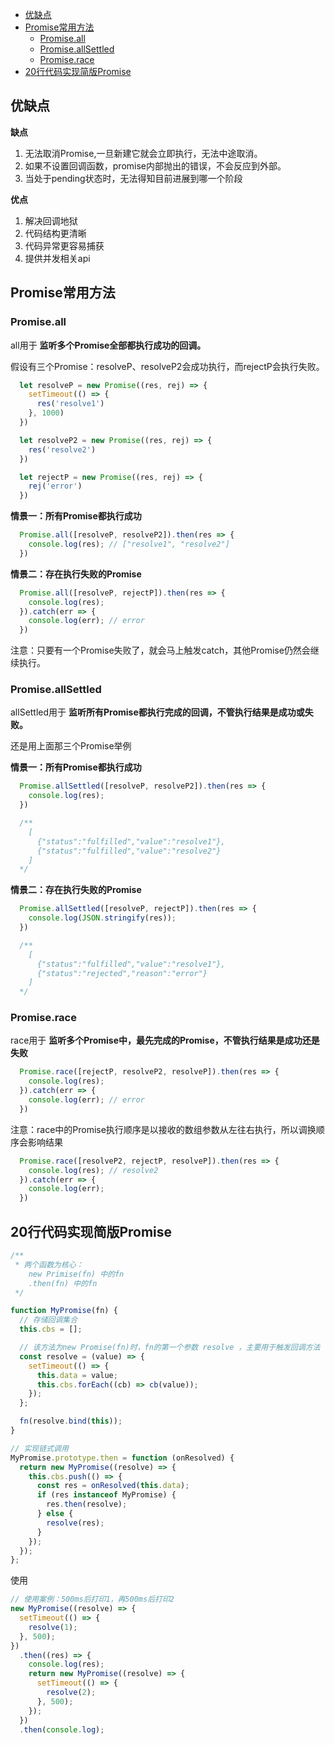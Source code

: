 - [优缺点](#优缺点)
- [Promise常用方法](#promise常用方法)
  - [Promise.all](#promiseall)
  - [Promise.allSettled](#promiseallsettled)
  - [Promise.race](#promiserace)
- [20行代码实现简版Promise](#20行代码实现简版promise)

## 优缺点

**缺点**

1. 无法取消Promise,一旦新建它就会立即执行，无法中途取消。
2. 如果不设置回调函数，promise内部抛出的错误，不会反应到外部。
3. 当处于pending状态时，无法得知目前进展到哪一个阶段

**优点**

1. 解决回调地狱
2. 代码结构更清晰
3. 代码异常更容易捕获
4. 提供并发相关api

## Promise常用方法

### Promise.all
all用于 **监听多个Promise全部都执行成功的回调。**

假设有三个Promise：resolveP、resolveP2会成功执行，而rejectP会执行失败。
```javascript
  let resolveP = new Promise((res, rej) => {
    setTimeout(() => {
      res('resolve1')
    }, 1000)
  })

  let resolveP2 = new Promise((res, rej) => {
    res('resolve2')
  })

  let rejectP = new Promise((res, rej) => {
    rej('error')
  })
```

**情景一：所有Promise都执行成功**
```javascript
  Promise.all([resolveP, resolveP2]).then(res => {
    console.log(res); // ["resolve1", "resolve2"]
  })
```

**情景二：存在执行失败的Promise**
```javascript
  Promise.all([resolveP, rejectP]).then(res => {
    console.log(res);
  }).catch(err => {
    console.log(err); // error
  })
```

注意：只要有一个Promise失败了，就会马上触发catch，其他Promise仍然会继续执行。

### Promise.allSettled
allSettled用于 **监听所有Promise都执行完成的回调，不管执行结果是成功或失败。** 

还是用上面那三个Promise举例

**情景一：所有Promise都执行成功**
```javascript
  Promise.allSettled([resolveP, resolveP2]).then(res => {
    console.log(res);
  })

  /**
    [
      {"status":"fulfilled","value":"resolve1"},
      {"status":"fulfilled","value":"resolve2"}
    ]
  */
```

**情景二：存在执行失败的Promise**

```javascript
  Promise.allSettled([resolveP, rejectP]).then(res => {
    console.log(JSON.stringify(res));
  })

  /**
    [
      {"status":"fulfilled","value":"resolve1"},
      {"status":"rejected","reason":"error"}
    ]
  */
```

### Promise.race
race用于 **监听多个Promise中，最先完成的Promise，不管执行结果是成功还是失败**

```javascript
  Promise.race([rejectP, resolveP2, resolveP]).then(res => {
    console.log(res);
  }).catch(err => {
    console.log(err); // error
  })
```

注意：race中的Promise执行顺序是以接收的数组参数从左往右执行，所以调换顺序会影响结果

```javascript
  Promise.race([resolveP2, rejectP, resolveP]).then(res => {
    console.log(res); // resolve2
  }).catch(err => {
    console.log(err);
  })
```

## 20行代码实现简版Promise

```javascript
/**
 * 两个函数为核心：
    new Primise(fn) 中的fn
    .then(fn) 中的fn
 */

function MyPromise(fn) {
  // 存储回调集合
  this.cbs = [];

  // 该方法为new Promise(fn)时，fn的第一个参数 resolve ，主要用于触发回调方法
  const resolve = (value) => {
    setTimeout(() => {
      this.data = value;
      this.cbs.forEach((cb) => cb(value));
    });
  };

  fn(resolve.bind(this));
}

// 实现链式调用
MyPromise.prototype.then = function (onResolved) {
  return new MyPromise((resolve) => {
    this.cbs.push(() => {
      const res = onResolved(this.data);
      if (res instanceof MyPromise) {
        res.then(resolve);
      } else {
        resolve(res);
      }
    });
  });
};
```

使用
```javascript
// 使用案例：500ms后打印1，再500ms后打印2
new MyPromise((resolve) => {
  setTimeout(() => {
    resolve(1);
  }, 500);
})
  .then((res) => {
    console.log(res);
    return new MyPromise((resolve) => {
      setTimeout(() => {
        resolve(2);
      }, 500);
    });
  })
  .then(console.log);
```